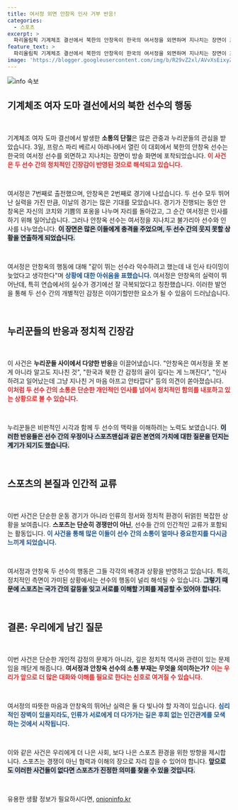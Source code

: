 ```yaml
---
title: 여서정 외면 안창옥 인사 거부 반응!
categories:
  - 스포츠
excerpt: >
  파리올림픽 기계체조 결선에서 북한의 안창옥이 한국의 여서정을 외면하며 지나치는 장면이 포착됐다. 누리꾼들은 깊은 남북 감정의 단면을 느끼며 안타까운 반응을 보였고, 여선수는 이를 이해하는 모습을 보였다.
feature_text: >
  파리올림픽 기계체조 결선에서 북한의 안창옥이 한국의 여서정을 외면하며 지나치는 장면이 포착됐다. 누리꾼들은 깊은 남북 감정의 단면을 느끼며 안타까운 반응을 보였고, 여선수는 이를 이해하는 모습을 보였다.
image: 'https://blogger.googleusercontent.com/img/b/R29vZ2xl/AVvXsEixyZcFfHzMRdzZMjFBmAUKJYCLCGyLL1o632UiGVXcaFdKo_bkvkuCioo0uUKlGfBVcT3P84aROyZIXSBEx3Aw5nCQ3pTgDom1WDC4m8eifvWiAmWEEVb4x6G_l8C0QH225ldMjyaFvpxGEBGNO37VmDTDMHGhJPq73UglMfDca1-0aw/s1600/blogspot.png'
---
```


<p><img src="https://blogger.googleusercontent.com/img/b/R29vZ2xl/AVvXsEixyZcFfHzMRdzZMjFBmAUKJYCLCGyLL1o632UiGVXcaFdKo_bkvkuCioo0uUKlGfBVcT3P84aROyZIXSBEx3Aw5nCQ3pTgDom1WDC4m8eifvWiAmWEEVb4x6G_l8C0QH225ldMjyaFvpxGEBGNO37VmDTDMHGhJPq73UglMfDca1-0aw/s1600/blogspot.png" alt="info 속보" /></p>

<h2 data-ke-size="size26">기계체조 여자 도마 결선에서의 북한 선수의 행동</h2>

<p data-ke-size="size16">&nbsp;</p>

<p>기계체조 여자 도마 결선에서 발생한 <strong>소통의 단절</strong>은 많은 관중과 누리꾼들의 관심을 받았습니다. 3일, 프랑스 파리 베르시 아레나에서 열린 이 대회에서 북한의 안창옥 선수는 한국의 여서정 선수를 외면하고 지나치는 장면이 방송 화면에 포착되었습니다. <b><span style="color: #ee2323;">이 사건은 두 선수 간의 정치적인 긴장감이 반영된 것으로 해석되고 있습니다.</span></b> </p>

<p data-ke-size="size16">&nbsp;</p>

<p>여서정은 7번째로 출전했으며, 안창옥은 2번째로 경기에 나섰습니다. 두 선수 모두 뛰어난 실력을 가진 만큼, 이날의 경기는 많은 기대를 모았습니다. 경기가 진행되는 동안 안창옥은 자신의 코치와 기쁨의 포옹을 나누며 자리를 돌아갔고, 그 순간 여서정은 인사를 하기 위해 일어났습니다. 그러나 안창옥 선수는 여서정을 지나치고 불가리아 선수와 인사를 나누었습니다. <b><span style="background-color: #21538527;">이 장면은 많은 이들에게 충격을 주었으며, 두 선수 간의 웃지 못할 상황을 연출하게 되었습니다.</span></b></p>

<p data-ke-size="size16">&nbsp;</p>

<p>여서정은 안창옥의 행동에 대해 "같이 뛰는 선수라 악수하려고 했는데 내 인사 타이밍이 늦었다고 생각한다"며 <b><span style="color: #1a5490;">상황에 대한 아쉬움을 표했습니다.</span></b> 여서정은 안창옥의 실력이 뛰어난데, 특히 연습에서의 실수가 경기에선 잘 극복되었다고 칭찬했습니다. 이러한 발언을 통해 두 선수 간의 개별적인 감정은 이야기할만한 요소가 될 수 있음이 드러났습니다.</p>

<p data-ke-size="size16">&nbsp;</p>

<h2 data-ke-size="size26">누리꾼들의 반응과 정치적 긴장감</h2>

<p data-ke-size="size16">&nbsp;</p>

<p>이 사건은 <strong>누리꾼들 사이에서 다양한 반응</strong>을 이끌어냈습니다. "안창옥은 여서정을 못 본 게 아니라 알고도 지나친 것", "한국과 북한 간 감정의 골이 깊다는 게 느껴진다", "인사하려고 일어났는데 그냥 지나친 거 마음 아프고 안타깝다" 등의 의견이 쏟아졌습니다. <b><span style="color: #ee2323;">이처럼 두 선수 간의 소통은 단순한 개인적인 인사를 넘어서 정치적인 함의를 내포하고 있는 상황으로 볼 수 있습니다.</span></b></p>

<p data-ke-size="size16">&nbsp;</p>

<p>누리꾼들은 비판적인 시각과 함께 두 선수의 맥락을 이해하려는 노력도 보였습니다. <b><span style="background-color: #21538527;">이러한 반응들은 선수 간의 우정이나 스포츠맨십과 같은 본연의 가치에 대한 질문을 던지는 계기가 되기도 했습니다.</span></b></p>

<p data-ke-size="size16">&nbsp;</p>

<h2 data-ke-size="size26">스포츠의 본질과 인간적 교류</h2>

<p data-ke-size="size16">&nbsp;</p>

<p>이번 사건은 단순한 운동 경기가 아니라 인류의 정서와 정치적 환경이 뒤얽힌 복잡한 상황을 보여줍니다. <strong>스포츠는 단순히 경쟁만이 아닌</strong>, 선수들 간의 인간적인 교류가 포함되는 활동입니다. <b><span style="color: #1a5490;">이 사건을 통해 많은 이들이 선수 간의 소통이 얼마나 중요한지를 다시금 느끼게 되었습니다.</span></b></p>

<p data-ke-size="size16">&nbsp;</p>

<p>여서정과 안창옥 두 선수의 행동은 그들 각각의 배경과 상황을 반영하고 있습니다. 특히, 정치적인 측면이 가미된 상황에서는 선수의 행동이 널리 해석될 수 있습니다. <b><span style="background-color: #21538527;">그렇기 때문에 스포츠는 국가 간의 갈등을 잊고 서로를 이해할 기회를 제공할 수 있어야 합니다.</span></b></p>

<p data-ke-size="size16">&nbsp;</p>

<h2 data-ke-size="size26">결론: 우리에게 남긴 질문</h2>

<p data-ke-size="size16">&nbsp;</p>

<p>이번 사건은 단순한 개인적 감정의 문제가 아니라, 깊은 정치적 역사와 관련이 있는 문제임을 깨닫게 해줍니다. <strong>여서정과 안창옥 선수의 소통 부재는 무엇을 의미하는가?</strong> <b><span style="color: #ee2323;">이는 우리가 앞으로 더 많은 대화와 이해를 필요로 한다는 신호로 여겨질 수 있습니다.</span></b> </p>

<p data-ke-size="size16">&nbsp;</p>

<p>여서정의 따뜻한 마음과 안창옥의 뛰어난 실력은 둘 다 빛나야 할 자격이 있습니다. <b><span style="color: #1a5490;">심리적인 장벽이 있을지라도, 인류가 서로에게 더 다가가는 길은 후회 없는 인간관계를 모색하는 것에서 시작됩니다.</span></b> </p>

<p data-ke-size="size16">&nbsp;</p>

<p>이와 같은 사건은 우리에게 더 나은 사회, 보다 나은 스포츠 환경을 위한 방향을 제시합니다. 스포츠는 경쟁이 아닌 협력과 이해의 장으로 자리 잡을 수 있어야 합니다. <b><span style="background-color: #21538527;">앞으로도 이러한 사건들이 없다면 스포츠가 진정한 의미를 찾을 수 있을 것입니다.</span></b></p>

<p data-ke-size="size16">&nbsp;</p>
유용한 생활 정보가 필요하시다면, <a href="https://onioninfo.kr" rel="dofollow">onioninfo.kr</a>


